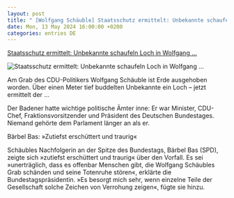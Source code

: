 ```yaml
---
layout: post
title: " [Wolfgang Schäuble] Staatsschutz ermittelt: Unbekannte schaufeln Loch in Wolfgang ..."
date: Mon, 13 May 2024 16:00:00 +0200
categories: entries DE
---
```

[Staatsschutz ermittelt: Unbekannte schaufeln Loch in Wolfgang ...](https://www.spiegel.de/panorama/wolfgang-schaeuble-grab-in-offenburg-geschaendet-unbekannte-heben-erde-aus-a-c5cca18d-89be-49f0-af68-19e822764556)

![Staatsschutz ermittelt: Unbekannte schaufeln Loch in Wolfgang ...](https://cdn.prod.www.spiegel.de/images/ed21dfeb-803d-4cb1-9da9-dc1cf349eea8_w1200_r1.778_fpx36.65_fpy45.jpg)

Am Grab des CDU-Politikers Wolfgang Schäuble ist Erde ausgehoben worden. Über einen Meter tief buddelten Unbekannte ein Loch – jetzt ermittelt der ...

Der Badener hatte wichtige politische Ämter inne: Er war Minister, CDU-Chef, Fraktionsvorsitzender und Präsident des Deutschen Bundestages. Niemand gehörte dem Parlament länger an als er.

Bärbel Bas: »Zutiefst erschüttert und traurig«

Schäubles Nachfolgerin an der Spitze des Bundestags, Bärbel Bas (SPD), zeigte sich »zutiefst erschüttert und traurig« über den Vorfall. Es sei »unerträglich, dass es offenbar Menschen gibt, die Wolfgang Schäubles Grab schänden und seine Totenruhe stören«, erklärte die Bundestagspräsidentin. »Es besorgt mich sehr, wenn einzelne Teile der Gesellschaft solche Zeichen von Verrohung zeigen«, fügte sie hinzu.

